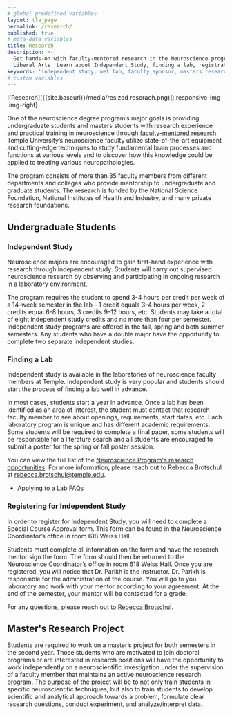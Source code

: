 ```yaml
---
# global predefined variables
layout: tla_page
permalink: /research/
published: true
# meta-data variables
title: Research
description: >-
  Get hands-on with faculty-mentored research in the Neuroscience program at Temple University’s College of 
  Liberal Arts. Learn about Independent Study, finding a lab, registration, and the Master’s Research Project.
keywords: 'independent study, wet lab, faculty sponsor, masters research project'
# custom variables
---
```

![Research]({{site.baseurl}}/media/resized reserach.png){:.responsive-img .img-right}

One of the neuroscience degree program’s major goals is providing undergraduate students and masters students with research experience and practical training in neuroscience through [faculty-mentored research](#independent-study). Temple University’s neuroscience faculty utilize state-of-the-art equipment and cutting-edge techniques to study fundamental brain processes and functions at various levels and to discover how this knowledge could be applied to treating various neuropathologies.

The program consists of more than 35 faculty members from different departments and colleges who provide mentorship to undergraduate and graduate students. The research is funded by the National Science Foundation, National Institutes of Health and Industry, and many private research foundations.

## Undergraduate Students

### Independent Study
Neuroscience majors are encouraged to gain first-hand experience with research through independent study. Students will carry out supervised neuroscience research by observing and participating in ongoing research in a laboratory environment.

The program requires the student to spend 3-4 hours per credit per week of a 14-week semester in the lab - 1 credit equals 3-4 hours per week, 2 credits equal 6-8 hours, 3 credits 9–12 hours, etc. Students may take a total of eight independent study credits and no more than four per semester. Independent study programs are offered in the fall, spring and both summer semesters. Any students who have a double major have the opportunity to complete two separate independent studies.

### Finding a Lab
Independent study is available in the laboratories of neuroscience faculty members at Temple. Independent study is very popular and students should start the process of finding a lab well in advance.

In most cases, students start a year in advance. Once a lab has been identified as an area of interest, the student must contact that research faculty member to see about openings, requirements, start dates, etc. Each laboratory program is unique and has different academic requirements. Some students will be required to complete a final paper, some students will be responsible for a literature search and all students are encouraged to submit a poster for the spring or fall poster session.

You can view the full list of the [Neuroscience Program's research opportunities](https://docs.google.com/document/d/1OkT88SQkj6G89Ca7EoSFRQJWmZIVHaIbqfsq-ydujtA/edit). For more information, please reach out to Rebecca Brotschul at [rebecca.brotschul@temple.edu](mailto:rebecca.brotschul@temple.edu).

- Applying to a Lab [FAQs](https://liberalarts.temple.edu/sites/liberalarts/files/Applying%2Bto%2BLabs%2BFAQ.pdf)

### Registering for Independent Study
In order to register for Independent Study, you will need to complete a Special Course Approval form. This form can be found in the Neuroscience Coordinator’s office in room 618 Weiss Hall.

Students must complete all information on the form and have the research mentor sign the form. The form should then be returned to the Neuroscience Coordinator’s office in room 618 Weiss Hall. Once you are registered, you will notice that Dr. Parikh is the instructor. Dr. Parikh is responsible for the administration of the course. You will go to you laboratory and work with your mentor according to your agreement. At the end of the semester, your mentor will be contacted for a grade. 

For any questions, please reach out to [Rebecca Brotschul](mailto:Rebecca.Brotschul@temple.edu). 

## Master's Research Project
Students are required to work on a master’s project for both semesters in the second year. Those students who are motivated to join doctoral programs or are interested in research positions will have the opportunity to work independently on a neuroscientific investigation under the supervision of a faculty member that maintains an active neuroscience research program. The purpose of the project will be to not only train students in specific neuroscientific techniques, but also to train students to develop scientific and analytical approach towards a problem, formulate clear research questions, conduct experiment, and analyze/interpret data.

